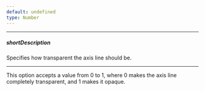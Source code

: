 ```yaml
---
default: undefined
type: Number
---
```

---
##### shortDescription
Specifies how transparent the axis line should be.

---
This option accepts a value from 0 to 1, where 0 makes the axis line completely transparent, and 1 makes it opaque.